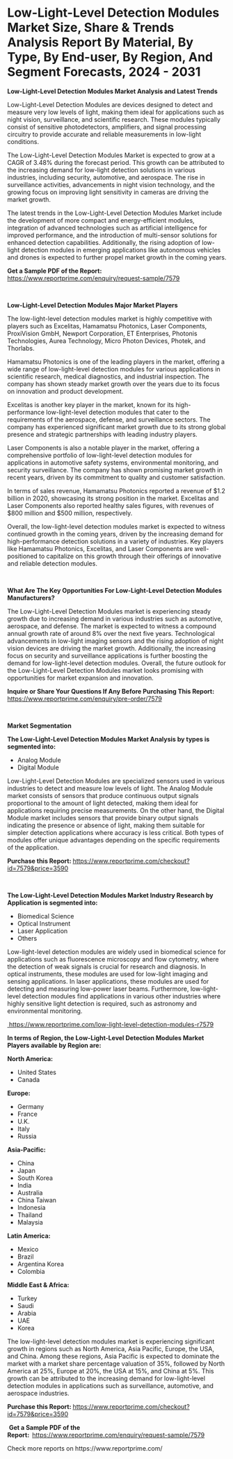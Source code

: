<p><h1>Low-Light-Level Detection Modules Market Size, Share & Trends Analysis Report By Material, By Type, By End-user, By Region, And Segment Forecasts, 2024 - 2031</h1></p><p><strong>Low-Light-Level Detection Modules Market Analysis and Latest Trends</strong></p>
<p><p>Low-Light-Level Detection Modules are devices designed to detect and measure very low levels of light, making them ideal for applications such as night vision, surveillance, and scientific research. These modules typically consist of sensitive photodetectors, amplifiers, and signal processing circuitry to provide accurate and reliable measurements in low-light conditions.</p><p>The Low-Light-Level Detection Modules Market is expected to grow at a CAGR of 3.48% during the forecast period. This growth can be attributed to the increasing demand for low-light detection solutions in various industries, including security, automotive, and aerospace. The rise in surveillance activities, advancements in night vision technology, and the growing focus on improving light sensitivity in cameras are driving the market growth.</p><p>The latest trends in the Low-Light-Level Detection Modules Market include the development of more compact and energy-efficient modules, integration of advanced technologies such as artificial intelligence for improved performance, and the introduction of multi-sensor solutions for enhanced detection capabilities. Additionally, the rising adoption of low-light detection modules in emerging applications like autonomous vehicles and drones is expected to further propel market growth in the coming years.</p></p>
<p><strong>Get a Sample PDF of the Report:&nbsp;</strong> <a href="https://www.reportprime.com/enquiry/request-sample/7579">https://www.reportprime.com/enquiry/request-sample/7579</a></p>
<p>&nbsp;</p>
<p><strong>Low-Light-Level Detection Modules Major Market Players</strong></p>
<p><p>The low-light-level detection modules market is highly competitive with players such as Excelitas, Hamamatsu Photonics, Laser Components, ProxiVision GmbH, Newport Corporation, ET Enterprises, Photonis Technologies, Aurea Technology, Micro Photon Devices, Photek, and Thorlabs.</p><p>Hamamatsu Photonics is one of the leading players in the market, offering a wide range of low-light-level detection modules for various applications in scientific research, medical diagnostics, and industrial inspection. The company has shown steady market growth over the years due to its focus on innovation and product development.</p><p>Excelitas is another key player in the market, known for its high-performance low-light-level detection modules that cater to the requirements of the aerospace, defense, and surveillance sectors. The company has experienced significant market growth due to its strong global presence and strategic partnerships with leading industry players.</p><p>Laser Components is also a notable player in the market, offering a comprehensive portfolio of low-light-level detection modules for applications in automotive safety systems, environmental monitoring, and security surveillance. The company has shown promising market growth in recent years, driven by its commitment to quality and customer satisfaction.</p><p>In terms of sales revenue, Hamamatsu Photonics reported a revenue of $1.2 billion in 2020, showcasing its strong position in the market. Excelitas and Laser Components also reported healthy sales figures, with revenues of $800 million and $500 million, respectively.</p><p>Overall, the low-light-level detection modules market is expected to witness continued growth in the coming years, driven by the increasing demand for high-performance detection solutions in a variety of industries. Key players like Hamamatsu Photonics, Excelitas, and Laser Components are well-positioned to capitalize on this growth through their offerings of innovative and reliable detection modules.</p></p>
<p>&nbsp;</p>
<p><strong>What Are The Key Opportunities For Low-Light-Level Detection Modules Manufacturers?</strong></p>
<p><p>The Low-Light-Level Detection Modules market is experiencing steady growth due to increasing demand in various industries such as automotive, aerospace, and defense. The market is expected to witness a compound annual growth rate of around 8% over the next five years. Technological advancements in low-light imaging sensors and the rising adoption of night vision devices are driving the market growth. Additionally, the increasing focus on security and surveillance applications is further boosting the demand for low-light-level detection modules. Overall, the future outlook for the Low-Light-Level Detection Modules market looks promising with opportunities for market expansion and innovation.</p></p>
<p><strong>Inquire or Share Your Questions If Any Before Purchasing This Report:</strong> <a href="https://www.reportprime.com/enquiry/pre-order/7579">https://www.reportprime.com/enquiry/pre-order/7579</a></p>
<p>&nbsp;</p>
<p><strong>Market Segmentation</strong></p>
<p><strong>The Low-Light-Level Detection Modules Market Analysis by types is segmented into:</strong></p>
<p><ul><li>Analog Module</li><li>Digital Module</li></ul></p>
<p><p>Low-Light-Level Detection Modules are specialized sensors used in various industries to detect and measure low levels of light. The Analog Module market consists of sensors that produce continuous output signals proportional to the amount of light detected, making them ideal for applications requiring precise measurements. On the other hand, the Digital Module market includes sensors that provide binary output signals indicating the presence or absence of light, making them suitable for simpler detection applications where accuracy is less critical. Both types of modules offer unique advantages depending on the specific requirements of the application.</p></p>
<p><strong>Purchase this Report:&nbsp;</strong><a href="https://www.reportprime.com/checkout?id=7579&price=3590">https://www.reportprime.com/checkout?id=7579&price=3590</a></p>
<p>&nbsp;</p>
<p><strong>The Low-Light-Level Detection Modules Market Industry Research by Application is segmented into:</strong></p>
<p><ul><li>Biomedical Science</li><li>Optical Instrument</li><li>Laser Application</li><li>Others</li></ul></p>
<p><p>Low-light-level detection modules are widely used in biomedical science for applications such as fluorescence microscopy and flow cytometry, where the detection of weak signals is crucial for research and diagnosis. In optical instruments, these modules are used for low-light imaging and sensing applications. In laser applications, these modules are used for detecting and measuring low-power laser beams. Furthermore, low-light-level detection modules find applications in various other industries where highly sensitive light detection is required, such as astronomy and environmental monitoring.</p></p>
<p><a href="https://www.reportprime.com/low-light-level-detection-modules-r7579">&nbsp;https://www.reportprime.com/low-light-level-detection-modules-r7579</a></p>
<p><strong>In terms of Region, the Low-Light-Level Detection Modules Market Players available by Region are:</strong></p>
<p>
    <p> <strong> North America: </strong>
        <ul>
            <li>United States</li>
            <li>Canada</li>
        </ul>
        </p> 
    <p> <strong> Europe: </strong>
        <ul>
            <li>Germany</li>
            <li>France</li>
            <li>U.K.</li>
            <li>Italy</li>
            <li>Russia</li>
        </ul>
        </p> 
    <p> <strong> Asia-Pacific: </strong>
        <ul>
            <li>China</li>
            <li>Japan</li>
            <li>South Korea</li>
            <li>India</li>
            <li>Australia</li>
            <li>China Taiwan</li>
            <li>Indonesia</li>
            <li>Thailand</li>
            <li>Malaysia</li>
        </ul>
        </p> 
    <p> <strong> Latin America: </strong>
        <ul>
            <li>Mexico</li>
            <li>Brazil</li>
            <li>Argentina Korea</li>
            <li>Colombia</li>
        </ul>
        </p> 
    <p> <strong> Middle East & Africa: </strong>
        <ul>
            <li>Turkey</li>
            <li>Saudi</li>
            <li>Arabia</li>
            <li>UAE</li>
            <li>Korea</li>
        </ul>
    </p>
    </p>
<p><p>The low-light-level detection modules market is experiencing significant growth in regions such as North America, Asia Pacific, Europe, the USA, and China. Among these regions, Asia Pacific is expected to dominate the market with a market share percentage valuation of 35%, followed by North America at 25%, Europe at 20%, the USA at 15%, and China at 5%. This growth can be attributed to the increasing demand for low-light-level detection modules in applications such as surveillance, automotive, and aerospace industries.</p></p>
<p><strong>Purchase this Report: </strong><a href="https://www.reportprime.com/checkout?id=7579&price=3590">https://www.reportprime.com/checkout?id=7579&price=3590</a></p>
<p>&nbsp;<strong>Get a Sample PDF of the Report:&nbsp;&nbsp;</strong><a href="https://www.reportprime.com/enquiry/request-sample/7579">https://www.reportprime.com/enquiry/request-sample/7579</a></p>
<p><strong></strong></p>
<p>Check more reports on https://www.reportprime.com/</p>
